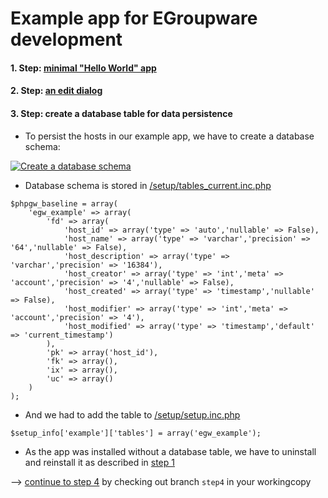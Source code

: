 # Example app for EGroupware development

#### 1. Step: [minimal "Hello World" app](https://github.com/EGroupware/example/tree/step1)
#### 2. Step: [an edit dialog](https://github.com/EGroupware/example/tree/step2)
#### 3. Step: create a database table for data persistence

* To persist the hosts in our example app, we have to create a database schema:

[![Create a database schema](https://img.youtube.com/vi/rvZsZz9InB8/0.jpg)](https://www.youtube.com/watch?v=rvZsZz9InB8 "Create a database schema")

* Database schema is stored in [/setup/tables_current.inc.php](https://github.com/EGroupware/example/tree/step3/setup/tables_current.inc.php)
```
$phpgw_baseline = array(
	'egw_example' => array(
		'fd' => array(
			'host_id' => array('type' => 'auto','nullable' => False),
			'host_name' => array('type' => 'varchar','precision' => '64','nullable' => False),
			'host_description' => array('type' => 'varchar','precision' => '16384'),
			'host_creator' => array('type' => 'int','meta' => 'account','precision' => '4','nullable' => False),
			'host_created' => array('type' => 'timestamp','nullable' => False),
			'host_modifier' => array('type' => 'int','meta' => 'account','precision' => '4'),
			'host_modified' => array('type' => 'timestamp','default' => 'current_timestamp')
		),
		'pk' => array('host_id'),
		'fk' => array(),
		'ix' => array(),
		'uc' => array()
	)
);
```
* And we had to add the table to [/setup/setup.inc.php](https://github.com/EGroupware/example/tree/step3/setup/setup.inc.php)
```
$setup_info['example']['tables'] = array('egw_example');
```
* As the app was installed without a database table, we have to uninstall and reinstall it as described in [step 1](https://github.com/EGroupware/example/tree/step1/README.md)


--> [continue to step 4](https://github.com/EGroupware/example/tree/step3) by checking out branch ```step4``` in your workingcopy
